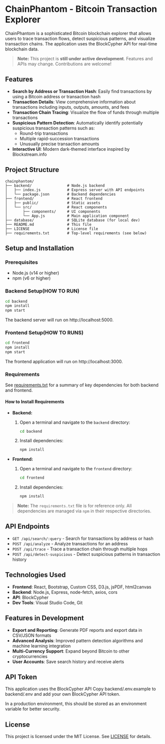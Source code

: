 # ChainPhantom - Bitcoin Transaction Explorer

ChainPhantom is a sophisticated Bitcoin blockchain explorer that allows users to trace transaction flows, detect suspicious patterns, and visualize transaction chains. The application uses the BlockCypher API for real-time blockchain data.

> **Note:** This project is **still under active development**. Features and APIs may change. Contributions are welcome!

## Features

- **Search by Address or Transaction Hash**: Easily find transactions by using a Bitcoin address or transaction hash
- **Transaction Details**: View comprehensive information about transactions including inputs, outputs, amounts, and fees
- **Transaction Chain Tracing**: Visualize the flow of funds through multiple transactions
- **Suspicious Pattern Detection**: Automatically identify potentially suspicious transaction patterns such as:
  - Round-trip transactions
  - Multiple rapid-succession transactions
  - Unusually precise transaction amounts
- **Interactive UI**: Modern dark-themed interface inspired by Blockstream.info

## Project Structure

```
chainphantom/
├── backend/                # Node.js backend
│   ├── index.js            # Express server with API endpoints
│   └── package.json        # Backend dependencies
├── frontend/               # React frontend
│   ├── public/             # Static assets
│   └── src/                # React components
│       ├── components/     # UI components
│       └── App.js          # Main application component
├── database/               # SQLite database (for local dev)
├── README.md               # This file
├── LICENSE                 # License file
├── requirements.txt        # Top-level requirements (see below)
```

## Setup and Installation

### Prerequisites

- Node.js (v14 or higher)
- npm (v6 or higher)

### Backend Setup(HOW TO RUN)

```bash
cd backend
npm install
npm start
```

The backend server will run on http://localhost:5000.

### Frontend Setup(HOW TO RUNS)

```bash
cd frontend
npm install
npm start
```

The frontend application will run on http://localhost:3000.

### Requirements

See [requirements.txt](./requirements.txt) for a summary of key dependencies for both backend and frontend.

#### How to Install Requirements

- **Backend:**
  1. Open a terminal and navigate to the `backend` directory:
     ```bash
     cd backend
     ```
  2. Install dependencies:
     ```bash
     npm install
     ```

- **Frontend:**
  1. Open a terminal and navigate to the `frontend` directory:
     ```bash
     cd frontend
     ```
  2. Install dependencies:
     ```bash
     npm install
     ```

> **Note:** The `requirements.txt` file is for reference only. All dependencies are managed via `npm` in their respective directories.

## API Endpoints

- `GET /api/search/:query` - Search for transactions by address or hash
- `POST /api/analyze` - Analyze transactions for an address
- `POST /api/trace` - Trace a transaction chain through multiple hops
- `POST /api/detect-suspicious` - Detect suspicious patterns in transaction history



## Technologies Used

- **Frontend**: React, Bootstrap, Custom CSS, D3.js, jsPDF, html2canvas
- **Backend**: Node.js, Express, node-fetch, axios, cors
- **API**: BlockCypher
- **Dev Tools**: Visual Studio Code, Git

## Features in Development

- **Export and Reporting**: Generate PDF reports and export data in CSV/JSON formats
- **Advanced Analysis**: Improved pattern detection algorithms and machine learning integration
- **Multi-Currency Support**: Expand beyond Bitcoin to other cryptocurrencies
- **User Accounts**: Save search history and receive alerts

## API Token

This application uses the BlockCypher API 
Copy backend/.env.example to backend/.env and add your own BlockCypher API token.

In a production environment, this should be stored as an environment variable for better security.

## License

This project is licensed under the MIT License. See [LICENSE](./LICENSE) for details. 